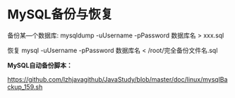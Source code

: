 # MySQL备份与恢复

备份某—个数据库: mysqldump -uUsername -pPassword 数据库名 > xxx.sql

恢复 mysql -uUsername -pPassword 数据库名 < /root/完全备份文件名.sql

**MySQL自动备份脚本：**

https://github.com/lzhjavagithub/JavaStudy/blob/master/doc/linux/mysqlBackup_159.sh